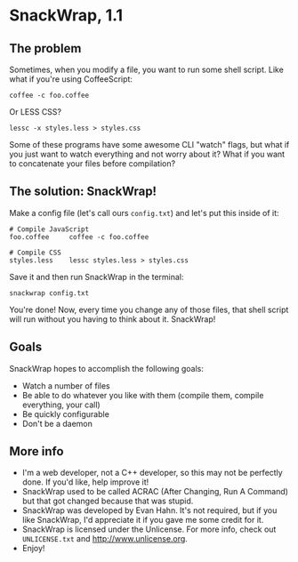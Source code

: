SnackWrap, 1.1
==============

The problem
-----------

Sometimes, when you modify a file, you want to run some shell script. Like what
if you're using CoffeeScript:

    coffee -c foo.coffee

Or LESS CSS?

    lessc -x styles.less > styles.css

Some of these programs have some awesome CLI "watch" flags, but what if you just
want to watch everything and not worry about it? What if you want to
concatenate your files before compilation?

The solution: SnackWrap!
------------------------

Make a config file (let's call ours `config.txt`) and let's put this inside of
it:

    # Compile JavaScript
    foo.coffee     coffee -c foo.coffee

    # Compile CSS
    styles.less    lessc styles.less > styles.css

Save it and then run SnackWrap in the terminal:

    snackwrap config.txt

You're done! Now, every time you change any of those files, that shell script
will run without you having to think about it. SnackWrap!

Goals
-----

SnackWrap hopes to accomplish the following goals:

* Watch a number of files
* Be able to do whatever you like with them (compile them, compile everything,
  your call)
* Be quickly configurable
* Don't be a daemon

More info
---------

* I'm a web developer, not a C++ developer, so this may not be perfectly done.
  If you'd like, help improve it!
* SnackWrap used to be called ACRAC (After Changing, Run A Command) but that
  got changed because that was stupid.
* SnackWrap was developed by Evan Hahn. It's not required, but if you like
  SnackWrap, I'd appreciate it if you gave me some credit for it.
* SnackWrap is licensed under the Unlicense. For more info, check out
  `UNLICENSE.txt` and <http://www.unlicense.org>.
* Enjoy!
